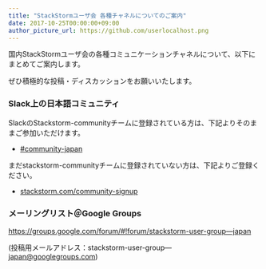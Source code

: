 ```yaml
---
title: "StackStormユーザ会 各種チャネルについてのご案内"
date: 2017-10-25T00:00:00+09:00
author_picture_url: https://github.com/userlocalhost.png
---
```

国内StackStormユーザ会の各種コミュニケーションチャネルについて、以下にまとめてご案内します。

ぜひ積極的な投稿・ディスカッションをお願いいたします。

### Slack上の日本語コミュニティ
SlackのStackstorm-communityチームに登録されている方は、下記よりそのままご参加いただけます。

  - [#community-japan](https://stackstorm-community.slack.com/)

まだstackstorm-communityチームに登録されていない方は、下記よりご登録ください。

  - [stackstorm.com/community-signup](http://stackstorm.com/community-signup)

### メーリングリスト＠Google Groups
https://groups.google.com/forum/#!forum/stackstorm-user-group—japan

(投稿用メールアドレス：stackstorm-user-group—japan@googlegroups.com)
